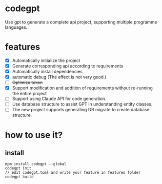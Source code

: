 # codegpt
Use gpt to generate a complete api project, supporting multiple programme languages.

# features
- [x] Automatically initialize the project
- [x] Generate corresponding api according to requirements
- [x] Automatically install dependencies
- [x] automatic debug (The effect is not very good.)
- [ ] ~~Optimize token~~
- [x] Support modification and addition of requirements without re-running the entire project
- [ ] Support using Claude API for code generation.
- [ ] Use database structure to assist GPT in understanding entity classes.
- [ ] The new project supports generating DB migrate to create database structure.

# how to use it?
## install
```
npm install codegpt --global
codegpt init
// edit codegpt.toml and write your feature in features folder
codegpt build

```
## 
